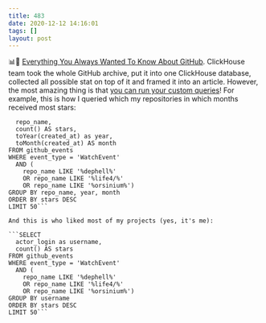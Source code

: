 ```yaml
---
title: 483
date: 2020-12-12 14:16:01
tags: []
layout: post
---
```


📊🔧 [Everything You Always Wanted To Know About GitHub](https://gh.clickhouse.tech/explorer/). ClickHouse team took the whole GitHub archive, put it into one ClickHouse database, collected all possible stat on top of it and framed it into an article. However, the most amazing thing is that [you can run your custom queries](https://gh-api.clickhouse.tech/play)! For example, this is how I queried which my repositories in which months received most stars:

```SELECT
  repo_name,
  count() AS stars,
  toYear(created_at) as year,
  toMonth(created_at) AS month
FROM github_events
WHERE event_type = 'WatchEvent'
  AND (
    repo_name LIKE '%dephell%'
    OR repo_name LIKE '%life4/%'
    OR repo_name LIKE '%orsinium%')
GROUP BY repo_name, year, month
ORDER BY stars DESC
LIMIT 50```

And this is who liked most of my projects (yes, it's me):

```SELECT
  actor_login as username,
  count() AS stars
FROM github_events
WHERE event_type = 'WatchEvent'
  AND (
    repo_name LIKE '%dephell%'
    OR repo_name LIKE '%life4/%'
    OR repo_name LIKE '%orsinium%')
GROUP BY username
ORDER BY stars DESC
LIMIT 50```
